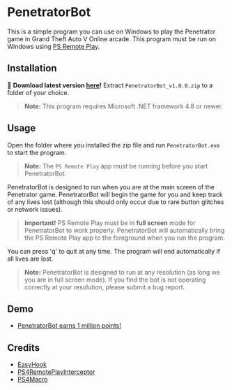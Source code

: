 # PenetratorBot

This is a simple program you can use on Windows to play the Penetrator game in Grand Theft Auto V Online arcade.
This program must be run on Windows using [PS Remote Play](https://remoteplay.dl.playstation.net/remoteplay/lang/en/index.html).

## Installation
🔔 **Download latest version [here](https://github.com/pjclas/penetratorbot/releases)!**
Extract `PenetratorBot_v1.0.0.zip` to a folder of your choice.

> **Note:** This program requires Microsoft .NET framework 4.8 or newer.

## Usage
Open the folder where you installed the zip file and run `PenetratorBot.exe` to start the program.
> **Note:** The `PS Remote Play` app must be running before you start PenetratorBot.

PenetratorBot is designed to run when you are at the main screen of the Penetrator game.  PenetratorBot will begin the game for you and keep track of any lives lost (although this should only occur due to rare button glitches or network issues).
> **Important!** PS Remote Play must be in **full screen** mode for PenetratorBot to work properly.  PenetratorBot will automatically bring the PS Remote Play app to the foreground when you run the program.

You can press 'q' to quit at any time.
The program will end automatically if all lives are lost.

> **Note:** PenetratorBot is designed to run at any resolution (as long we you are in full screen mode).  If you find the bot is not operating correctly at your resolution, please submit a bug report.

## Demo

- [PenetratorBot earns 1 million points!](https://youtu.be/txI9AOEAk58)

## Credits

- [EasyHook](https://easyhook.github.io/)
- [PS4RemotePlayInterceptor](https://github.com/komefai/PS4RemotePlayInterceptor)
- [PS4Macro](https://github.com/komefai/PS4Macro)
